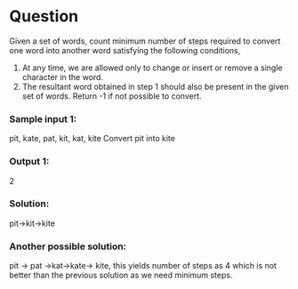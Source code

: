 # Question
Given a set of words, count minimum number of steps required to convert one word into another word satisfying the following conditions,
1.	At any time, we are allowed only to change or insert or remove a single character in the word.
2.	The resultant word obtained in step 1 should also be present in the given set of words.
Return -1 if not possible to convert.

### Sample input 1:
pit, kate, pat, kit, kat, kite
Convert pit into kite
### Output 1:
2
### Solution: 
pit→kit→kite
### Another possible solution: 
pit → pat →kat→kate→ kite, this yields number of steps as 4 which is not better than the previous solution as we need minimum steps.
